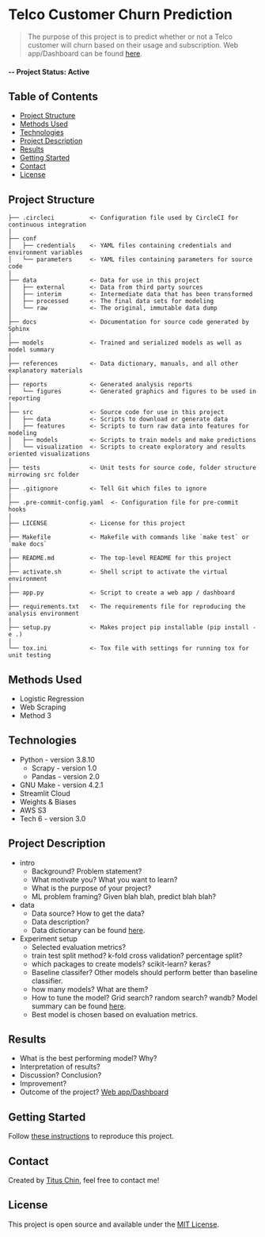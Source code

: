 # Telco Customer Churn Prediction
> The purpose of this project is to predict whether or not a Telco customer will churn based on their usage and subscription. Web app/Dashboard can be found [here]().
#### -- Project Status: Active

## Table of Contents
* [Project Structure](#project-structure)
* [Methods Used](#methods-used)
* [Technologies](#technologies)
* [Project Description](#project-description)
* [Results](#results)
* [Getting Started](#getting-started)
* [Contact](#contact)
* [License](#license)

## Project Structure
    ├── .circleci          <- Configuration file used by CircleCI for continuous integration
    |
    ├── conf
    │   ├── credentials    <- YAML files containing credentials and environment variables
    │   └── parameters     <- YAML files containing parameters for source code
    | 
    ├── data               <- Data for use in this project
    │   ├── external       <- Data from third party sources
    │   ├── interim        <- Intermediate data that has been transformed
    │   ├── processed      <- The final data sets for modeling
    │   └── raw            <- The original, immutable data dump
    │
    ├── docs               <- Documentation for source code generated by Sphinx
    │
    ├── models             <- Trained and serialized models as well as model summary
    │
    ├── references         <- Data dictionary, manuals, and all other explanatory materials
    │
    ├── reports            <- Generated analysis reports
    │   └── figures        <- Generated graphics and figures to be used in reporting
    │
    ├── src                <- Source code for use in this project
    │   ├── data           <- Scripts to download or generate data
    │   ├── features       <- Scripts to turn raw data into features for modeling
    │   ├── models         <- Scripts to train models and make predictions
    │   └── visualization  <- Scripts to create exploratory and results oriented visualizations
    |
    ├── tests              <- Unit tests for source code, folder structure mirrowing src folder
    |
    ├── .gitignore         <- Tell Git which files to ignore
    |
    ├── .pre-commit-config.yaml  <- Configuration file for pre-commit hooks
    |
    ├── LICENSE            <- License for this project
    |
    ├── Makefile           <- Makefile with commands like `make test` or `make docs`
    |
    ├── README.md          <- The top-level README for this project
    |
    ├── activate.sh        <- Shell script to activate the virtual environment
    |
    ├── app.py             <- Script to create a web app / dashboard
    |
    ├── requirements.txt   <- The requirements file for reproducing the analysis environment
    |
    ├── setup.py           <- Makes project pip installable (pip install -e .)
    |
    └── tox.ini            <- Tox file with settings for running tox for unit testing

## Methods Used
- Logistic Regression
- Web Scraping
- Method 3

## Technologies
- Python - version 3.8.10
    - Scrapy - version 1.0
    - Pandas - version 2.0
- GNU Make - version 4.2.1
- Streamlit Cloud
- Weights & Biases
- AWS S3
- Tech 6 - version 3.0

## Project Description
- intro
    - Background? Problem statement?
    - What motivate you? What you want to learn?
    - What is the purpose of your project?
    - ML problem framing? Given blah blah, predict blah blah?
- data
    - Data source? How to get the data?
    - Data description?
    - Data dictionary can be found [here](references/data_dictionary.md).
- Experiment setup
    - Selected evaluation metrics?
    - train test split method? k-fold cross validation? percentage split?
    - which packages to create models? scikit-learn? keras?
    - Baseline classifer? Other models should perform better than baseline classifier.
    - how many models? What are them?
    - How to tune the model? Grid search? random search? wandb? Model summary can be found [here](models/model_summary.md).
    - Best model is chosen based on evaluation metrics.

## Results
- What is the best performing model? Why?
- Interpretation of results?
- Discussion? Conclusion?
- Improvement?
- Outcome of the project? [Web app/Dashboard](link)

## Getting Started
Follow [these instructions](references/getting_started.md) to reproduce this project.

## Contact
Created by [Titus Chin](https://www.linkedin.com/in/titus-chin-jun-hong/), feel free to contact me!

## License
This project is open source and available under the [MIT License](LICENSE).

